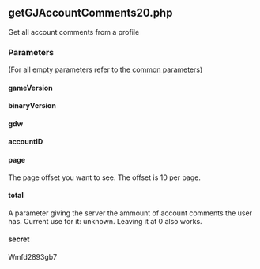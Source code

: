 ## getGJAccountComments20.php
Get all account comments from a profile
### Parameters
(For all empty parameters refer to [the common parameters](common_parameters.md))
#### gameVersion
#### binaryVersion
#### gdw
#### accountID
#### page
The page offset you want to see. The offset is 10 per page.
#### total
A parameter giving the server the ammount of account comments the user has. Current use for it: unknown. Leaving it at 0 also works.
#### secret
Wmfd2893gb7
